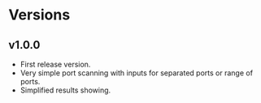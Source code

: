 # Versions

## v1.0.0
- First release version.
- Very simple port scanning with inputs for separated ports or range of ports.
- Simplified results showing.
